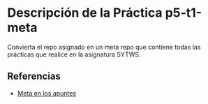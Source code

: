 # Descripción de la Práctica p5-t1-meta

Convierta el repo asignado en un meta repo que contiene todas las prácticas que realice en la asignatura SYTWS.

## Referencias

* [Meta en los apuntes]({{site.baseurl/tema1-introduccion/meta}})
